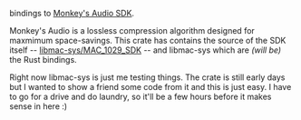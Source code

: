 bindings to [Monkey's Audio SDK](https://www.monkeysaudio.com/developers.html).

Monkey's Audio is a lossless compression algorithm designed for maxmimum space-savings.
This crate has contains the source of the SDK itself -- [libmac-sys/MAC_1029_SDK](libmac-sys/MAC_1029_SDK)
-- and libmac-sys which are *(will be)* the Rust bindings. 

Right now libmac-sys is just me testing things. The crate is still early days but I wanted
to show a friend some code from it and this is just easy. I have to go for a drive and
do laundry, so it'll be a few hours before it makes sense in here :)